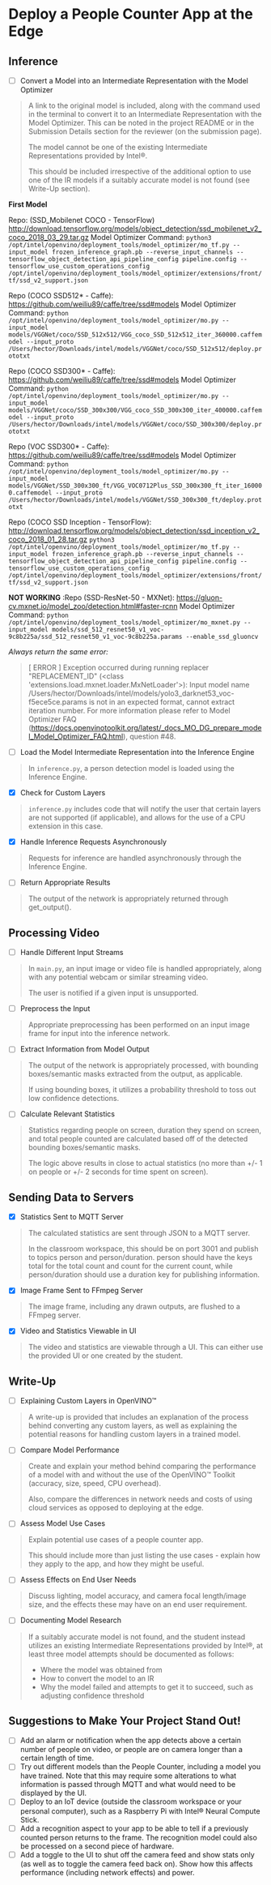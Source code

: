 # Deploy a People Counter App at the Edge
## Inference

- [ ] Convert a Model into an Intermediate Representation with the Model Optimizer
>A link to the original model is included, along with the command used in the terminal to convert it to an Intermediate Representation with the Model Optimizer. This can be noted in the project README or in the Submission Details section for the reviewer (on the submission page).  
>
>The model cannot be one of the existing Intermediate Representations provided by Intel®.  
>
>This should be included irrespective of the additional option to use one of the IR models if a suitably accurate model is not found (see Write-Up section).

**First Model**

Repo: (SSD_Mobilenet COCO - TensorFlow) http://download.tensorflow.org/models/object_detection/ssd_mobilenet_v2_coco_2018_03_29.tar.gz
Model Optimizer Command:
`python3 /opt/intel/openvino/deployment_tools/model_optimizer/mo_tf.py --input_model frozen_inference_graph.pb --reverse_input_channels --tensorflow_object_detection_api_pipeline_config pipeline.config --tensorflow_use_custom_operations_config /opt/intel/openvino/deployment_tools/model_optimizer/extensions/front/tf/ssd_v2_support.json` 

Repo (COCO SSD512* - Caffe): https://github.com/weiliu89/caffe/tree/ssd#models
Model Optimizer Command:
 `python /opt/intel/openvino/deployment_tools/model_optimizer/mo.py --input_model models/VGGNet/coco/SSD_512x512/VGG_coco_SSD_512x512_iter_360000.caffemodel --input_proto /Users/hector/Downloads/intel/models/VGGNet/coco/SSD_512x512/deploy.prototxt`
 
Repo (COCO SSD300* - Caffe): https://github.com/weiliu89/caffe/tree/ssd#models
Model Optimizer Command:
 `python /opt/intel/openvino/deployment_tools/model_optimizer/mo.py --input_model models/VGGNet/coco/SSD_300x300/VGG_coco_SSD_300x300_iter_400000.caffemodel --input_proto /Users/hector/Downloads/intel/models/VGGNet/coco/SSD_300x300/deploy.prototxt`

Repo (VOC SSD300* - Caffe): https://github.com/weiliu89/caffe/tree/ssd#models
Model Optimizer Command:
 `python /opt/intel/openvino/deployment_tools/model_optimizer/mo.py --input_model models/VGGNet/SSD_300x300_ft/VGG_VOC0712Plus_SSD_300x300_ft_iter_160000.caffemodel --input_proto /Users/hector/Downloads/intel/models/VGGNet/SSD_300x300_ft/deploy.prototxt`

Repo (COCO SSD Inception - TensorFlow): http://download.tensorflow.org/models/object_detection/ssd_inception_v2_coco_2018_01_28.tar.gz
`python3 /opt/intel/openvino/deployment_tools/model_optimizer/mo_tf.py --input_model frozen_inference_graph.pb --reverse_input_channels --tensorflow_object_detection_api_pipeline_config pipeline.config --tensorflow_use_custom_operations_config /opt/intel/openvino/deployment_tools/model_optimizer/extensions/front/tf/ssd_v2_support.json` 
 
**NOT WORKING** :Repo (SSD-ResNet-50 - MXNet): https://gluon-cv.mxnet.io/model_zoo/detection.html#faster-rcnn
Model Optimizer Command:
 `python /opt/intel/openvino/deployment_tools/model_optimizer/mo_mxnet.py --input_model models/ssd_512_resnet50_v1_voc-9c8b225a/ssd_512_resnet50_v1_voc-9c8b225a.params --enable_ssd_gluoncv`

 *Always return the same error:*
 >[ ERROR ]  Exception occurred during running replacer "REPLACEMENT_ID" (<class 'extensions.load.mxnet.loader.MxNetLoader'>): Input model name /Users/hector/Downloads/intel/models/yolo3_darknet53_voc-f5ece5ce.params is not in an expected format, cannot extract iteration number. 
 For more information please refer to Model Optimizer FAQ (https://docs.openvinotoolkit.org/latest/_docs_MO_DG_prepare_model_Model_Optimizer_FAQ.html), question #48.
 

- [ ] Load the Model Intermediate Representation into the Inference Engine
>In `inference.py`, a person detection model is loaded using the Inference Engine.

- [X] Check for Custom Layers
>`inference.py` includes code that will notify the user that certain layers are not supported (if applicable), and allows for the use of a CPU extension in this case.
- [X] Handle Inference Requests Asynchronously
>Requests for inference are handled asynchronously through the Inference Engine.
- [ ] Return Appropriate Results
>The output of the network is appropriately returned through get_output().

## Processing Video

- [ ] Handle Different Input Streams

> In `main.py`, an input image or video file is handled appropriately, along with any potential webcam or similar streaming video.
>
>The user is notified if a given input is unsupported.

- [ ] Preprocess the Input
	
> Appropriate preprocessing has been performed on an input image frame for input into the inference network.

- [ ] Extract Information from Model Output
	
> The output of the network is appropriately processed, with bounding boxes/semantic masks extracted  from the output, as applicable.
>
>If using bounding boxes, it utilizes a probability threshold to toss out low confidence detections.

- [ ] Calculate Relevant Statistics
> Statistics regarding people on screen, duration they spend on screen, and total people counted are calculated based off of the detected bounding boxes/semantic masks.
>
>The logic above results in close to actual statistics (no more than +/- 1 on people or +/- 2 seconds for time spent on screen). 

## Sending Data to Servers
- [X] Statistics Sent to MQTT Server	
>The calculated statistics are sent through JSON to a MQTT server.
>
>In the classroom workspace, this should be on port 3001 and publish to topics person and person/duration. person should have the keys total for the total count and count for the current count, while person/duration should use a duration key for publishing information.

- [X] Image Frame Sent to FFmpeg Server	
>The image frame, including any drawn outputs, are flushed to a FFmpeg server.

- [X] Video and Statistics Viewable in UI	
>The video and statistics are viewable through a UI. This can either use the provided UI or one created by the student.

## Write-Up

- [ ] Explaining Custom Layers in OpenVINO™
>A write-up is provided that includes an explanation of the process behind converting any custom layers, as well as explaining the potential reasons for handling custom layers in a trained model.

- [ ] Compare Model Performance	
>Create and explain your method behind comparing the performance of a model with and without the use of the OpenVINO™ Toolkit (accuracy, size, speed, CPU overhead).
>
>Also, compare the differences in network needs and costs of using cloud services as opposed to deploying at the edge.

- [ ] Assess Model Use Cases
>Explain potential use cases of a people counter app.
>
>This should include more than just listing the use cases - explain how they apply to the app, and how they might be useful.

- [ ] Assess Effects on End User Needs
>Discuss lighting, model accuracy, and camera focal length/image size, and the effects these may have on an end user requirement.

- [ ] Documenting Model Research
>If a suitably accurate model is not found, and the student instead utilizes an existing Intermediate Representations provided by Intel®, at least three model attempts should be documented as follows:
>
>- Where the model was obtained from  
>- How to convert the model to an IR  
>- Why the model failed and attempts to get it to succeed, such as adjusting confidence threshold

## Suggestions to Make Your Project Stand Out!


- [ ] Add an alarm or notification when the app detects above a certain number of people on video, or people are on camera longer than a certain length of time.
- [ ] Try out different models than the People Counter, including a model you have trained. Note that this may require some alterations to what information is passed through MQTT and what would need to be displayed by the UI.
- [ ] Deploy to an IoT device (outside the classroom workspace or your personal computer), such as a Raspberry Pi with Intel® Neural Compute Stick.
- [ ] Add a recognition aspect to your app to be able to tell if a previously counted person returns to the frame. The recognition model could also be processed on a second piece of hardware.
- [ ] Add a toggle to the UI to shut off the camera feed and show stats only (as well as to toggle the camera feed back on). Show how this affects performance (including network effects) and power.